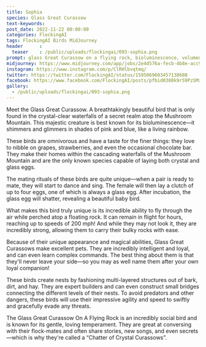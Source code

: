 ```yaml
---
title: Sophia
species: Glass Great Curassow
text-keywords: 
post_date: 2022-11-22 00:00:00
categories: FlockingAI
tags: FlockingAI Birds MidJourney 
header      :
  teaser    : /public/uploads/flockingai/093-sophia.png
prompt: glass Great Curassow on a flying rock, bioluminescence, volumentric light with fog and lightbeams, reflections, stars, universe, crystal waterfall under the mushrooms, hyperreal, superdetailed, Octane Render, Redshift, Vray, Seed 18961
midjourney: https://www.midjourney.com/app/jobs/2e4d576a-fecb-4b8e-acc9-5f7e4509916e
instagram: https://www.instagram.com/p/ClRHlbvqtmq/
twitter: https://twitter.com/FlockingAI/status/1595069603457138688
facebook: https://www.facebook.com/FlockingAI/posts/pfbid0388k9rS9PzSMxvUhJZRgWrbAHr8efVTHzSJPCutCC2VMJtgDCi1MtUEYcygMA6Gw1l
gallery: 
  - /public/uploads/flockingai/093-sophia.png
---
```


Meet the Glass Great Curassow. A breathtakingly beautiful bird that is only found in the crystal-clear waterfalls of a secret realm atop the Mushroom Mountain. This majestic creature is best known for its bioluminescence—it shimmers and glimmers in shades of pink and blue, like a living rainbow.

These birds are omnivorous and have a taste for the finer things: they love to nibble on grapes, strawberries, and even the occasional chocolate bar. They make their homes within the cascading waterfalls of the Mushroom Mountain and are the only known species capable of laying both crystal and glass eggs.

The mating rituals of these birds are quite unique—when a pair is ready to mate, they will start to dance and sing. The female will then lay a clutch of up to four eggs, one of which is always a glass egg. After incubation, the glass egg will shatter, revealing a beautiful baby bird.

What makes this bird truly unique is its incredible ability to fly through the air while perched atop a floating rock. It can remain in flight for hours, reaching up to speeds of 200 mph! And while they may not look it, they are incredibly strong, allowing them to carry their bulky rocks with ease.

Because of their unique appearance and magical abilities, Glass Great Curassows make excellent pets. They are incredibly intelligent and loyal, and can even learn complex commands. The best thing about them is that they'll never leave your side—so you may as well name them after your own loyal companion!

These birds create nests by fashioning multi-layered structures out of bark, dirt, and hay. They are expert builders and can even construct small bridges connecting the different levels of their nests. To avoid predators and other dangers, these birds will use their impressive agility and speed to swiftly and gracefully evade any threats.

The Glass Great Curassow On A Flying Rock is an incredibly social bird and is known for its gentle, loving temperament. They are great at conversing with their flock-mates and often share stories, new songs, and even secrets—which is why they're called a “Chatter of Crystal Curassows”.
